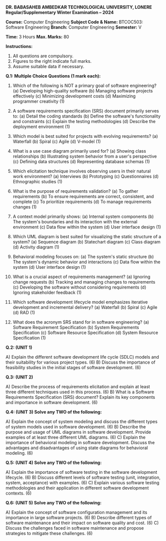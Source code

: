**DR. BABASAHEB AMBEDKAR TECHNOLOGICAL UNIVERSITY, LONERE**
**Regular/Supplementary Winter Examination – 2024**

**Course:** Computer Engineering
**Subject Code & Name:** BTCOC503: Software Engineering
**Branch:** Computer Engineering
**Semester:** V

**Time:** 3 Hours                                                                     **Max. Marks:** 80

**Instructions:**
1. All questions are compulsory.
2. Figures to the right indicate full marks.
3. Assume suitable data if necessary.


**Q.1: Multiple Choice Questions (1 mark each):**

1. Which of the following is NOT a primary goal of software engineering? (a) Developing high-quality software (b) Managing software projects effectively (c) Minimizing development costs (d) Maximizing programmer creativity (1)

2.  A software requirements specification (SRS) document primarily serves to: (a) Detail the coding standards (b) Define the software's functionality and constraints (c) Explain the testing methodologies (d) Describe the deployment environment (1)

3.  Which model is best suited for projects with evolving requirements? (a) Waterfall (b) Spiral (c) Agile (d) V-model (1)

4.  What is a use case diagram primarily used for? (a) Showing class relationships (b) Illustrating system behavior from a user's perspective (c) Defining data structures (d) Representing database schemas (1)

5.  Which elicitation technique involves observing users in their natural work environment? (a) Interviews (b) Prototyping (c) Questionnaires (d) Ethnographic studies (1)

6.  What is the purpose of requirements validation? (a) To gather requirements (b) To ensure requirements are correct, consistent, and complete (c) To prioritize requirements (d) To manage requirements changes (1)

7.  A context model primarily shows: (a) Internal system components (b) The system's boundaries and its interaction with the external environment (c) Data flow within the system (d) User interface design (1)

8.  Which UML diagram is best suited for visualizing the static structure of a system? (a) Sequence diagram (b) Statechart diagram (c) Class diagram (d) Activity diagram (1)

9.  Behavioral modeling focuses on: (a) The system's static structure (b) The system's dynamic behavior and interactions (c) Data flow within the system (d) User interface design (1)

10. What is a crucial aspect of requirements management? (a) Ignoring change requests (b) Tracking and managing changes to requirements (c) Developing the software without considering requirements (d) Ignoring stakeholder feedback (1)

11. Which software development lifecycle model emphasizes iterative development and incremental delivery? (a) Waterfall (b) Spiral (c) Agile (d) RAD (1)

12. What does the acronym SRS stand for in software engineering? (a) Software Requirement Specification (b) System Requirements Specification (c) Software Resource Specification (d) System Resource Specification (1)


**Q.2: (UNIT 1)**

A) Explain the different software development life cycle (SDLC) models and their suitability for various project types. (6)
B) Discuss the importance of feasibility studies in the initial stages of software development.  (6)


**Q.3: (UNIT 2)**

A) Describe the process of requirements elicitation and explain at least three different techniques used in this process. (6)
B)  What is a Software Requirements Specification (SRS) document? Explain its key components and importance in software development. (6)


**Q.4: (UNIT 3) Solve any TWO of the following:**

A) Explain the concept of system modeling and discuss the different types of system models used in software development. (6)
B) Describe the purpose and usage of UML diagrams in software development. Provide examples of at least three different UML diagrams. (6)
C)  Explain the importance of behavioral modeling in software development. Discuss the advantages and disadvantages of using state diagrams for behavioral modeling. (6)


**Q.5: (UNIT 4) Solve any TWO of the following:**

A) Explain the importance of software testing in the software development lifecycle. (6)
B) Discuss different levels of software testing (unit, integration, system, acceptance) with examples. (6)
C) Explain various software testing methodologies and their application in different software development contexts. (6)


**Q.6: (UNIT 5) Solve any TWO of the following:**

A) Explain the concept of software configuration management and its importance in large software projects. (6)
B) Describe different types of software maintenance and their impact on software quality and cost. (6)
C) Discuss the challenges faced in software maintenance and propose strategies to mitigate these challenges. (6)

